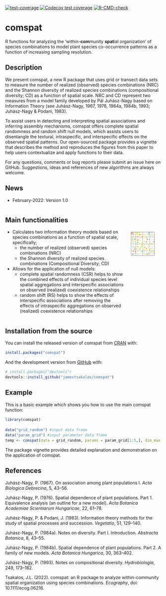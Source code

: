 
<!-- badges: start -->

[![test-coverage](https://github.com/jamestsakalos/comspat/workflows/test-coverage/badge.svg)](https://github.com/jamestsakalos/comspat/actions)
[![Codecov test
coverage](https://codecov.io/gh/jamestsakalos/comspat/branch/master/graph/badge.svg)](https://app.codecov.io/gh/jamestsakalos/comspat?branch=master)
[![R-CMD-check](https://github.com/jamestsakalos/comspat/workflows/R-CMD-check/badge.svg)](https://github.com/jamestsakalos/comspat/actions)
<!-- badges: end -->

<!-- README.md is generated from README.Rmd. Please edit that file -->

# comspat

R functions for analyzing the ‘within-**com**munity **spat**ial
organization’ of species combinations to model plant species
co-occurrence patterns as a function of increasing sampling resolution.

## Description

We present comspat, a new R package that uses grid or transect data sets
to measure the number of realized (observed) species combinations (NRC)
and the Shannon diversity of realized species combinations
(compositional diversity; CD) as a function of spatial scale. NRC and CD
represent two measures from a model family developed by Pál Juhász-Nagy
based on Information Theory (see Juhász-Nagy, 1967, 1976, 1984a, 1984b,
1993; Juhász-Nagy & Podani, 1983).

To assist users in detecting and interpreting spatial associations and
inferring assembly mechanisms, comspat offers complete spatial randomness
and random shift null models, which assists users to disentangle the
textural, intraspecific, and interspecific effects on the observed
spatial patterns. Our open-sourced package provides a vignette that
describes the method and reproduces the figures from this paper to help
users contextualize and apply functions to their data.

For any questions, comments or bug reports please submit an issue here
on GitHub. Suggestions, ideas and references of new algorithms are
always welcome.

## News

-   February-2022: Version 1.0

<div style="display: flex;">

<div>

## Main functionalities

-   Calculates two information theory models based on species
    combinations as a function of spatial scale, specifically;
    -   the number of realized (observed) species combinations (NRC)
    -   the Shannon diversity of realized species combinations
        (Compositional Diversity; CD)
-   Allows for the application of null models:
    -   complete spatial randomness (CSR) helps to show the combined
        effects of individual species level spatial aggregations and
        interspecific associations on observed (realized) coexistence
        relationships
    -   random shift (RS) helps to show the effects of interspecific
        associations after removing the effects of intraspecific
        aggregations on observed (realized) coexistence relationships

</div>

<div>

<br /> <br /> <br />

<center>
<img src="https://github.com/jamestsakalos/ComSpat/blob/master/vignettes/Animation_3_Steps.gif?raw=true" style="width:65.0%" />
</center>

</div>

</div>

## Installation from the source

You can install the released version of comspat from
[CRAN](https://CRAN.R-project.org) with:

``` r
install.packages("comspat")
```

And the development version from
[GitHub](https://github.com/jamestsakalos/comspat) with:

``` r
# install.packages("devtools")
devtools::install_github("jamestsakalos/comspat")
```

## Example

This is a basic example which shows you how to use the main comspat
function:

``` r
library(comspat)

data("grid_random") #input data frame
data("param_grid") #input parameter data frame
temp <- comspat(data = grid_random, params = param_grid[1:5,], dim_max = 64, type = "Grid")
```

The package vignette provides detailed explanation and demonstration on
the application of comspat.

## References

Juhász-Nagy, P. (1967). On association among plant populations I. *Acta
Biologica Debrecina*, 5, 43–56.

Juhász-Nagy, P. (1976). Spatial dependence of plant populations. Part 1.
Equivalence analysis (an outline for a new model). *Acta Botanica
Academiae Scientiarum Hungaricae*, 22, 61–78.

Juhász-Nagy, P. & Podani, J. (1983). Information theory methods for the
study of spatial processes and succession. *Vegetatio*, 51, 129–140.

Juhász-Nagy, P. (1984a). Notes on diversity. Part I. Introduction.
*Abstracta Botanica*, 8, 43–55.

Juhász-Nagy, P. (1984b). Spatial dependence of plant populations. Part
2. A family of new models. *Acta Botanica Hungarica*, 30, 363–402.

Juhász-Nagy, P. (1993). Notes on compositional diversity.
*Hydrobiologia*, 249, 173–182.

Tsakalos, J.L. (2022). comspat: an R package to analyze within-community spatial
organization using species combinations. *Ecography*, doi: 10.1111/ecog.06216.
